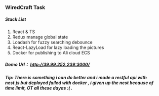 ### WiredCraft Task

##### Stack List

1.  React & TS 
2.  Redux manage global state
3.  Loadash for fuzzy searching debounce
4.  React-LazyLoad for lazy loading the pictures
5.  Docker for publishing to Ali cloud ECS



##### Domo Url： http://39.99.252.239:3000/

##### Tip: There is something i can do better and i made a restful api with nest.js but deployed failed with docker , i given up the nest because of time limit, OT all these dayas :( .

